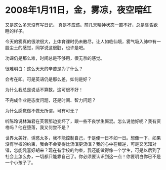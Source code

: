 # 2008年1月11日，金，雾凉，夜空暗红

又是这么多天没有写日记， 真是不应该。前几天精神状态一直不好，总是昏昏欲睡的样子。

今天的雾真的很浓很大，上体育课时仍未散尽，让人如临仙境，雾气吸入肺中有一股尘土的感觉，同学说这很脏，也许是吧。

功课仍是那么难，时间总是不够用，很无奈的感觉。

很难明白：这么天天的辛苦是为了什么？

会考在即。可是英语仍是那么差，如何是好？

为什么我总是说话不算数，这可很不好！

不完成作业是态度问题，还是时间、智力问题？

为什么感觉做不做无所谓，可有可无？

听陈玲说林海君在芙蓉那边变坏了，跟一些不良学生厮混。怎么说他好呢？我有资格吗？他在堕落，我又何尝不是？

世界太美好，诱惑太多，我不能控制自己，于是便一日不如一日。想像一下，如果没有学校的约束，我会不会变得比流氓更流氓？我的心中在叛逆，可是又怎知对错，怎能凭喜好胡来？现在有学校的约束，我还能做得像一个学生，可是以后到了社会上怎么办，一切都只能靠自己了。你必须要认识到这一点！你要明白你已不是一个小孩子了。

